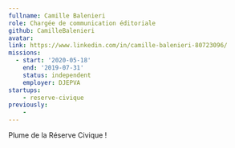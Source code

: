 ```yaml
---
fullname: Camille Balenieri
role: Chargée de communication éditoriale
github: CamilleBalenieri
avatar:
link: https://www.linkedin.com/in/camille-balenieri-80723096/
missions:
  - start: '2020-05-18'
    end: '2019-07-31'
    status: independent
    employer: DJEPVA
startups:
    - reserve-civique
previously:
    -
---
```


Plume de la Réserve Civique ! 
